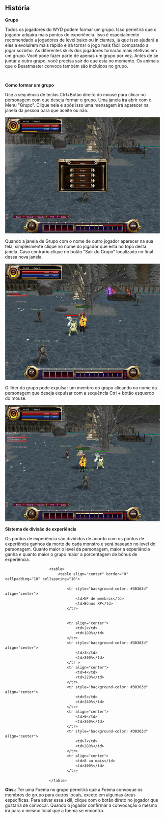 ## História

<html>
  <head>
    <meta charset="utf-8" />
    <meta name="viewport" content="width=device-width" />
  </head>
  <body>

<p><strong>Grupo</strong></p>

<p>
Todos os jogadores do WYD podem formar um grupo. Isso permitirá que o jogador adquira mais pontos de experiência. Isso é especialmente recomendado a jogadores de level baixo ou iniciantes, já que isso ajudará a eles a evoluírem mais rápido e irá tornar o jogo mais fácil comparado a jogar sozinho. As diferentes skills dos jogadores tornarão mais efetivas em um grupo. Você pode fazer parte de apenas um grupo por vez. Antes de se juntar a outro grupo, você precisa sair do que esta no momento. Os animais que o Beastmaster convoca também são incluídos no grupo.
</p>
<br>

<p><strong>Como formar um grupo</strong></p>
<p>
Use a sequência de teclas Ctrl+Botão direito do mouse para clicar no personagem com que deseja formar o grupo. Uma janela irá abrir com o Menu "Grupo". Clique nele e após isso uma mensagem irá aparecer na janela da pessoa para que aceite ou não.
</p>

<p align="center">
<img src="https://github.com/RonierBastos/Coisas-de-Wyd/blob/master/Guias%20WYD%20BR/Iniciante/Grupo/1-files/wyd_img_como_formar_grupo.jpg?raw=true" />
</p>

<p>
Quando a janela de Grupo com o nome de outro jogador aparecer na sua tela, simplesmente clique no nome do jogador que está no topo desta janela. Caso contrário clique no botão "Sair do Grupo" localizado no final dessa nova janela.
</p>

<p align="center">
<img src="https://github.com/RonierBastos/Coisas-de-Wyd/blob/master/Guias%20WYD%20BR/Iniciante/Grupo/1-files/wyd_img_pedido_de_grupo.jpg?raw=true" />
</p>

<p>
O líder do grupo pode expulsar um membro do grupo clicando no nome da personagem que deseja expulsar com a sequência Ctrl + botão esquerdo do mouse.
</p>

<p align="center">
<img src="https://github.com/RonierBastos/Coisas-de-Wyd/blob/master/Guias%20WYD%20BR/Iniciante/Grupo/1-files/wyd_img_grupo_formado.jpg?raw=true" />
</p>

<p><strong>Sistema de divisão de experiência</strong></p>

<p>
Os pontos de experiência são divididos de acordo com os pontos de experiência ganhos da morte de cada monstro e será baseado no level do personagem. Quanto maior o level da personagem, maior a experiência ganha e quanto maior o grupo maior a porcentagem de bônus de experiência.
</p>



						<table>
							<table align="center" border="0" cellpadding="10" cellspacing="10">

								<tr style="background-color: #30363d" align="center">
									<td>Nº de membros</td>
									<td>Bônus XP</td>
								</tr>
					
								
								<tr align="center">
									<td>2</td>
									<td>180%</td>
								</tr>
								<tr style="background-color: #30363d" align="center">
									<td>3</td>
									<td>200%</td>
								</tr >
								<tr align="center">
									<td>4</td>
									<td>220%</td>
								</tr>
								<tr style="background-color: #30363d" align="center">
									<td>5</td>
									<td>240%</td>
								</tr>
								<tr align="center">
									<td>6</td>
									<td>260%</td>
								</tr>
								<tr style="background-color: #30363d" align="center">
									<td>7</td>
									<td>280%</td>
								</tr>
								<tr align="center">
									<td>8 ou mais</td>
									<td>300%</td>
								</tr>
							
						</table>

<p>
<strong>Obs.:</strong> Ter uma Foema no grupo permitirá que a Foema convoque os membros do grupo para outros locais, exceto em algumas áreas específicas. Para ativar essa skill, clique com o botão direto no jogador que gostaria de convocar. Quando o jogador confirmar a convocação o mesmo irá para o mesmo local que a foema se encontra.
</p>


  </body>
</html>